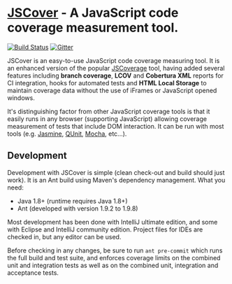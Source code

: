 [JSCover](http://tntim96.github.com/JSCover) - A JavaScript code coverage measurement tool.
================================

[![Build Status](https://travis-ci.org/tntim96/JSCover.svg?branch=master)](https://travis-ci.org/tntim96/JSCover)
[![Gitter](https://badges.gitter.im/Join%20Chat.svg)](https://gitter.im/JSCover)

JSCover is an easy-to-use JavaScript code coverage measuring tool. It is an enhanced version of the popular
[JSCoverage](http://siliconforks.com/jscoverage/) tool, having added several features including **branch coverage**,
**LCOV** and **Cobertura XML** reports for CI integration, hooks for automated tests and **HTML Local Storage** to
maintain coverage data without the use of iFrames or JavaScript opened windows.

It's distinguishing factor from other JavaScript coverage tools is that it easily runs in any browser
(supporting JavaScript) allowing coverage measurement of tests that include DOM interaction.
It can be run with most tools (e.g.
[Jasmine](http://jasmine.github.io/),
[QUnit](http://qunitjs.com/),
[Mocha](http://mochajs.org/), etc...).

Development
-----------
Development with JSCover is simple (clean check-out and build should just work). It is an Ant build using Maven's
dependency management. What you need:
* Java 1.8+ (runtime requires Java 1.8+)
* Ant (developed with version 1.9.2 to 1.9.8)

Most development has been done with IntelliJ ultimate edition, and some with Eclipse and IntelliJ community edition.
Project files for IDEs are checked in, but any editor can be used.

Before checking in any changes, be sure to run `ant pre-commit` which runs the full build and test suite,
and enforces coverage limits on the combined unit and integration tests as well as on the combined unit,
integration and acceptance tests.